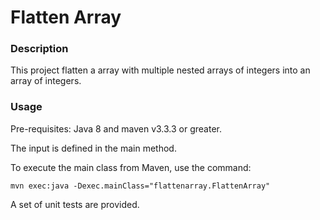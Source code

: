 # Flatten Array #

### Description ###
This project flatten a array with multiple nested arrays of integers into an array of integers.

### Usage ###

Pre-requisites: Java 8 and maven v3.3.3 or greater.

The input is defined in the main method. 

To execute the main class from Maven, use the command:
```
mvn exec:java -Dexec.mainClass="flattenarray.FlattenArray"
```

A set of unit tests are provided.